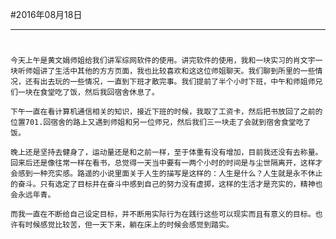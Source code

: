 #2016年08月18日
- - - - -
#
    今天上午是黄文娟师姐给我们讲军综网软件的使用。讲完软件的使用，我和一块实习的肖文宇一块听师姐讲了生活中其他的方方页面，我也比较喜欢和这这位师姐聊天。我们聊到所里的一些情况，还有出去玩的一些情况，一直到下班才散完事。我们提前了半个小时下班，中午和师姐师兄们一块在食堂吃了饭，然后我回宿舍休息了。

    下午一直在看计算机通信相关的知识，接近下班的时候，我取了工资卡，然后把书放回了之前的位置701.回宿舍的路上又遇到师姐和另一位师兄，然后我们三一块走了会就到宿舍食堂吃了饭。

    晚上还是坚持去健身了，运动量还是和之前一样，至于体重有没有增加，目前我还没有去称量。回来后还是像往常一样在看书，总觉得一天当中要有一两个小时的时间是与尘世隔离开，这样才会感到一种充实感。路遥的小说里面关于人生的描写是这样的：人生是什么？人生就是永不休止的奋斗。只有选定了目标并在奋斗中感到自己的努力没有虚掷，这样的生活才是充实的，精神也会永远年青。

    而我一直在不断给自己设定目标，并不断用实际行为在践行这些可以现实而且有意义的目标。也许有时候感觉比较苦，但一天下来，躺在床上的时候会感觉到踏实。
